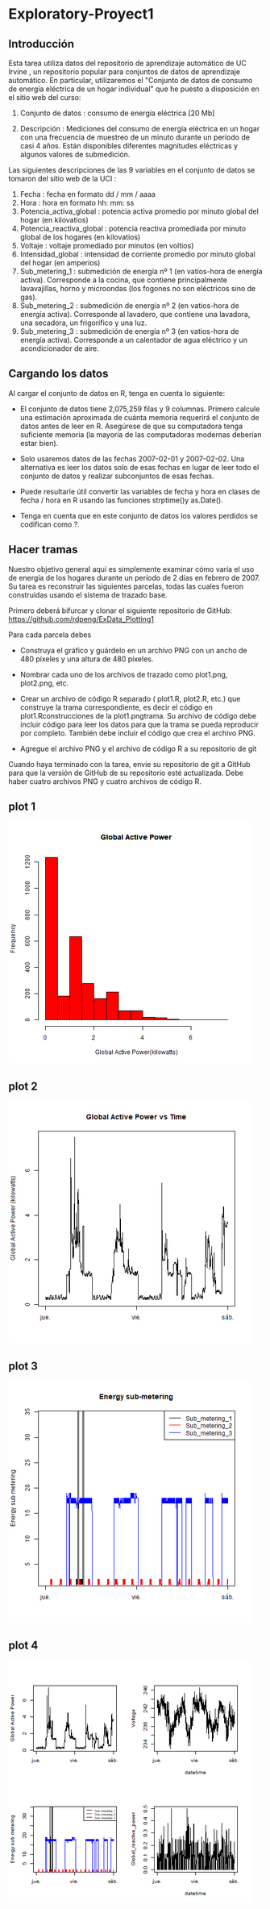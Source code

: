 # Exploratory-Proyect1
## Introducción
Esta tarea utiliza datos del repositorio de aprendizaje automático de UC Irvine , un repositorio popular para conjuntos de datos de aprendizaje automático. En particular, utilizaremos el "Conjunto de datos de consumo de energía eléctrica de un hogar individual" que he puesto a disposición en el sitio web del curso:

1. Conjunto de datos : consumo de energía eléctrica [20 Mb]

2. Descripción : Mediciones del consumo de energía eléctrica en un hogar con una frecuencia de muestreo de un minuto durante un período de casi 4 años. Están disponibles diferentes magnitudes eléctricas y algunos valores de submedición.

Las siguientes descripciones de las 9 variables en el conjunto de datos se tomaron del sitio web de la UCI :

1. Fecha : fecha en formato dd / mm / aaaa
2. Hora : hora en formato hh: mm: ss
3. Potencia_activa_global : potencia activa promedio por minuto global del hogar (en kilovatios)
4. Potencia_reactiva_global : potencia reactiva promediada por minuto global de los hogares (en kilovatios)
5. Voltaje : voltaje promediado por minutos (en voltios)
6. Intensidad_global : intensidad de corriente promedio por minuto global del hogar (en amperios)
7. Sub_metering_1 : submedición de energía nº 1 (en vatios-hora de energía activa). Corresponde a la cocina, que contiene principalmente lavavajillas, horno y microondas (los fogones no son eléctricos sino de gas).
8. Sub_metering_2 : submedición de energía nº 2 (en vatios-hora de energía activa). Corresponde al lavadero, que contiene una lavadora, una secadora, un frigorífico y una luz.
9. Sub_metering_3 : submedición de energía nº 3 (en vatios-hora de energía activa). Corresponde a un calentador de agua eléctrico y un acondicionador de aire.

## Cargando los datos
Al cargar el conjunto de datos en R, tenga en cuenta lo siguiente:

* El conjunto de datos tiene 2,075,259 filas y 9 columnas. Primero calcule una estimación aproximada de cuánta memoria requerirá el conjunto de datos antes de leer en R. Asegúrese de que su computadora tenga suficiente memoria (la mayoría de las computadoras modernas deberían estar bien).

* Solo usaremos datos de las fechas 2007-02-01 y 2007-02-02. Una alternativa es leer los datos solo de esas fechas en lugar de leer todo el conjunto de datos y realizar subconjuntos de esas fechas.

* Puede resultarle útil convertir las variables de fecha y hora en clases de fecha / hora en R usando las funciones strptime()y as.Date().

* Tenga en cuenta que en este conjunto de datos los valores perdidos se codifican como ?.

## Hacer tramas

Nuestro objetivo general aquí es simplemente examinar cómo varía el uso de energía de los hogares durante un período de 2 días en febrero de 2007. Su tarea es reconstruir las siguientes parcelas, todas las cuales fueron construidas usando el sistema de trazado base.

Primero deberá bifurcar y clonar el siguiente repositorio de GitHub: https://github.com/rdpeng/ExData_Plotting1

Para cada parcela debes

* Construya el gráfico y guárdelo en un archivo PNG con un ancho de 480 píxeles y una altura de 480 píxeles.

* Nombrar cada uno de los archivos de trazado como plot1.png, plot2.png, etc.

* Crear un archivo de código R separado ( plot1.R, plot2.R, etc.) que construye la trama correspondiente, es decir el código en plot1.Rconstrucciones de la plot1.pngtrama. Su archivo de código debe incluir código para leer los datos para que la trama se pueda reproducir por completo. También debe incluir el código que crea el archivo PNG.

* Agregue el archivo PNG y el archivo de código R a su repositorio de git

Cuando haya terminado con la tarea, envíe su repositorio de git a GitHub para que la versión de GitHub de su repositorio esté actualizada. Debe haber cuatro archivos PNG y cuatro archivos de código R.

## plot 1 
![](https://github.com/Rudyvc07/Exploratory-Proyect1/blob/main/plot1.png)

## plot 2
![](https://github.com/Rudyvc07/Exploratory-Proyect1/blob/main/plot2.png)

## plot 3
![](https://github.com/Rudyvc07/Exploratory-Proyect1/blob/main/plot3.png)

## plot 4
![](https://github.com/Rudyvc07/Exploratory-Proyect1/blob/main/plot4.png)

